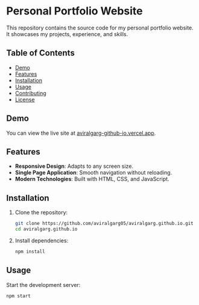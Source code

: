 # Personal Portfolio Website

This repository contains the source code for my personal portfolio website. It showcases my projects, experience, and skills.

## Table of Contents

- [Demo](#demo)
- [Features](#features)
- [Installation](#installation)
- [Usage](#usage)
- [Contributing](#contributing)
- [License](#license)

## Demo

You can view the live site at [aviralgarg-github-io.vercel.app](https://aviralgarg-github-io.vercel.app).

## Features

- **Responsive Design**: Adapts to any screen size.
- **Single Page Application**: Smooth navigation without reloading.
- **Modern Technologies**: Built with HTML, CSS, and JavaScript.

## Installation

1. Clone the repository:
    ```bash
    git clone https://github.com/aviralgarg05/aviralgarg.github.io.git
    cd aviralgarg.github.io
    ```

2. Install dependencies:
    ```bash
    npm install
    ```

## Usage

Start the development server:
```bash
npm start
